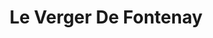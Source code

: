 ---
title: "Le Verger De Fontenay"
url: /fontenay-aux-roses/le-verger-de-fontenay/
shop: légumes
---